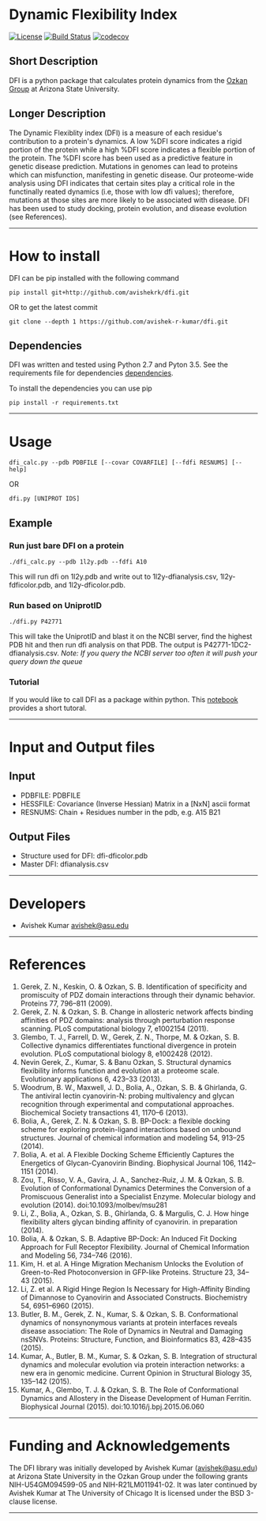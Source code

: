 # Dynamic Flexibility Index



[![License](https://img.shields.io/badge/License-BSD%203--Clause-blue.svg)](https://opensource.org/licenses/BSD-3-Clause)
[![Build Status](https://travis-ci.com/avishekrk/DFI.svg?branch=master)](https://travis-ci.com/avishekrk/DFI)
[![codecov](https://codecov.io/gh/avishekrk/DFI/branch/master/graph/badge.svg)](https://codecov.io/gh/avishekrk/DFI)



## Short Description
DFI is a python package that calculates protein dynamics from the
[Ozkan Group][OzkanLab] at Arizona State University.

[OzkanLab]: <http://ozkanlab.physics.asu.edu> "Ozkan Lab Website"

## Longer Description
The Dynamic Flexiblity index (DFI) is a measure of each residue's contribution to
a protein's dynamics. A low %DFI score indicates a rigid portion of the protein
while a high %DFI score indicates a flexible portion of the protein. The %DFI
score has been used as a predictive feature in genetic disease prediction.
Mutations in genomes can lead to proteins which can misfunction, manifesting in
genetic disease. Our proteome-wide analysis using DFI indicates that certain
sites play a critical role in the functinally reated dynamics (i.e, those with
low dfi values); therefore, mutations at those sites are more likely to be
associated with disease. DFI has been used to study docking, protein evolution,
and disease evolution (see References).

---

# How to install
DFI can be pip installed with the following command
```
pip install git+http://github.com/avishekrk/dfi.git
```
OR to get the latest commit
```
git clone --depth 1 https://github.com/avishek-r-kumar/dfi.git
```

## Dependencies


DFI was written and tested using Python 2.7 and Pyton 3.5.
See the requirements file for dependencies
[dependencies][Requirements].

[Requirements]: <https://raw.githubusercontent.com/avishek-r-kumar/DFI/master/requirements.txt>

To install the dependencies you can use pip
```
pip install -r requirements.txt
```
---


# Usage
```
dfi_calc.py --pdb PDBFILE [--covar COVARFILE] [--fdfi RESNUMS] [--help]
```
OR
```
dfi.py [UNIPROT IDS]
```
## Example
### Run just bare DFI on a protein
```
./dfi_calc.py --pdb 1l2y.pdb --fdfi A10
```
This will run dfi on 1l2y.pdb and write out to 1l2y-dfianalysis.csv,
1l2y-fdficolor.pdb, and 1l2y-dficolor.pdb.

### Run based on UniprotID
```
./dfi.py P42771
```
This will take the UniprotID and blast it on the NCBI server, find the
highest PDB hit and then run dfi analysis on that PDB. The output is
P42771-1DC2-dfianalysis.csv.
*Note: If you query the NCBI server too often it will push your query
down the queue*

### Tutorial
If you would like to call DFI as a package within python. This
[notebook][TutorialLink] provides a short tutoral.

[TutorialLink]: <https://github.com/avishekrk/DFI/blob/master/tutorial/DFI_Tutorial.ipynb> "Tutorial Link"

---

# Input and Output files
## Input

- PDBFILE:     PDBFILE
- HESSFILE:    Covariance (Inverse Hessian) Matrix in a [NxN] ascii format
- RESNUMS:     Chain + Residues number in the pdb, e.g. A15 B21

## Output Files

* Structure used for DFI: dfi-dficolor.pdb
* Master DFI: dfianalysis.csv

---

# Developers

- Avishek Kumar avishek@asu.edu

---

# References

1. Gerek, Z. N., Keskin, O. & Ozkan, S. B. Identification of specificity and promiscuity of PDZ domain interactions
through their dynamic behavior. Proteins 77, 796–811 (2009).
2. Gerek, Z. N. & Ozkan, S. B. Change in allosteric network affects binding affinities of PDZ domains: analysis
through perturbation response scanning. PLoS computational biology 7, e1002154 (2011).
3. Glembo, T. J., Farrell, D. W., Gerek, Z. N., Thorpe, M. & Ozkan, S. B. Collective dynamics differentiates
functional divergence in protein evolution. PLoS computational biology 8, e1002428 (2012).
4. Nevin Gerek, Z., Kumar, S. & Banu Ozkan, S. Structural dynamics flexibility informs function and evolution
at a proteome scale. Evolutionary applications 6, 423–33 (2013).
5. Woodrum, B. W., Maxwell, J. D., Bolia, A., Ozkan, S. B. & Ghirlanda, G. The antiviral lectin cyanovirin-N:
probing multivalency and glycan recognition through experimental and computational approaches. Biochemical Society transactions 41, 1170–6 (2013).
6. Bolia, A., Gerek, Z. N. & Ozkan, S. B. BP-Dock: a flexible docking scheme for exploring protein-ligand
interactions based on unbound structures. Journal of chemical information and modeling 54, 913–25 (2014).
7. Bolia, A. et al. A Flexible Docking Scheme Efficiently Captures the Energetics of Glycan-Cyanovirin
Binding. Biophysical Journal 106, 1142–1151 (2014).
8. Zou, T., Risso, V. A., Gavira, J. A., Sanchez-Ruiz, J. M. & Ozkan, S. B. Evolution of Conformational
Dynamics Determines the Conversion of a Promiscuous Generalist into a Specialist Enzyme. Molecular
biology and evolution (2014). doi:10.1093/molbev/msu281
9. Li, Z., Bolia, A., Ozkan, S. B., Ghirlanda, G. & Margulis, C. J. How hinge flexibility alters glycan
binding affinity of cyanovirin. in preparation (2014).
10. Bolia, A. & Ozkan, S. B. Adaptive BP-Dock: An Induced Fit Docking Approach for Full Receptor Flexibility.
Journal of Chemical Information and Modeling 56, 734–746 (2016).
11. Kim, H. et al. A Hinge Migration Mechanism Unlocks the Evolution of Green-to-Red Photoconversion in GFP-like
Proteins. Structure 23, 34–43 (2015).
12. Li, Z. et al. A Rigid Hinge Region Is Necessary for High-Affinity Binding of Dimannose to Cyanovirin and
Associated Constructs. Biochemistry 54, 6951–6960 (2015).
13. Butler, B. M., Gerek, Z. N., Kumar, S. & Ozkan, S. B. Conformational dynamics of nonsynonymous variants at protein
interfaces reveals disease association: The Role of Dynamics in Neutral and Damaging nsSNVs. Proteins: Structure,
Function, and Bioinformatics 83, 428–435 (2015).
14. Kumar, A., Butler, B. M., Kumar, S. & Ozkan, S. B. Integration of structural dynamics and molecular evolution
via protein interaction networks: a new era in genomic medicine. Current Opinion in Structural Biology 35, 135–142 (2015).
15. Kumar, A., Glembo, T. J. & Ozkan, S. B. The Role of Conformational Dynamics and Allostery in the Disease
Development of Human Ferritin. Biophysical Journal (2015). doi:10.1016/j.bpj.2015.06.060

---

# Funding and Acknowledgements

The DFI library was initially developed by Avishek Kumar (avishek@asu.edu) at Arizona State
University in the Ozkan Group under the following grants NIH-U54GM094599-05 and
NIH-R21LM011941-02. It was later continued by Avishek Kumar at The University of Chicago
It is licensed under the BSD 3-clause license.

---

